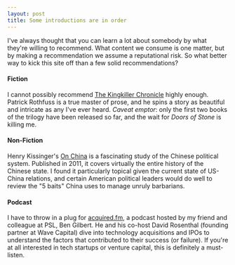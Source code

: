 ```yaml
---
layout: post
title: Some introductions are in order
---
```


I've always thought that you can learn a lot about somebody by what they're
willing to recommend. What content we consume is one matter, but by making a
recommendation we assume a reputational risk. So what better way to kick this
site off than a few solid recommendations?

#### Fiction
I cannot possibly recommend [The Kingkiller Chronicle](https://www.amazon.com/Name-Wind-Kingkiller-Chronicle-Book-ebook/dp/B0010SKUYM)
highly enough. Patrick Rothfuss is a true master of prose, and he spins a story
as beautiful and intricate as any I've ever heard. _Caveat emptor_: only the
first two books of the trilogy have been released so far, and the wait for
_Doors of Stone_ is killing me.

#### Non-Fiction
Henry Kissinger's [On China](https://www.amazon.com/China-Henry-Kissinger-ebook/dp/B0046ECJBY)
is a fascinating study of the Chinese political system.
Published in 2011, it covers virtually the entire history of the Chinese state.
I found it particularly topical given the current state of US-China relations,
and certain American political leaders would do well to review the "5 baits"
China uses to manage unruly barbarians.

#### Podcast
I have to throw in a plug for [acquired.fm](http://acquired.fm), a podcast
hosted by my friend and colleague at PSL, Ben Gilbert. He and his co-host
David Rosenthal (founding partner at Wave Capital) dive into technology
acquisitions and IPOs to understand the factors that contributed to their
success (or failure). If you're at all interested in tech startups or venture
capital, this is definitely a must-listen.
